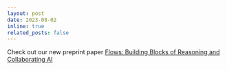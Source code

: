 ```yaml
---
layout: post
date: 2023-08-02 
inline: true
related_posts: false
---
```


Check out our new preprint paper <a href="https://arxiv.org/abs/2308.01285">Flows: Building Blocks of Reasoning and Collaborating AI
